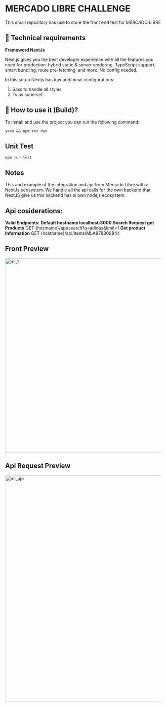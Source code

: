 # MERCADO LIBRE CHALLENGE

This small repository has use to store the front end test for MERCADO LIBRE

##  :floppy_disk: Technical requirements

**Frameword NextJs**

Next.js gives you the best developer experience with all the features you need for production: hybrid static & server rendering, TypeScript support, smart bundling, route pre-fetching, and more. No config needed.

In this setup Nextjs has tow additional configurations:

1. Sass to handle all styles
2. Ts  as superset

##  :rocket: How to use it (Build)?

To install and use the project you can run the following command: 
```
yarn && npm run dev
```

## Unit Test
```
npm run test
```

## Notes

This and example of the integration and api from Mercado Libre with a NextJs ecosystem. We handle all the api calls for the own backend that NextJS give us this backend has si own nodejs ecosystem.

## Api cosiderations:

**Valid Endpoints:**
  **Default hostname localhost:3000**
  **Search Request get Products**
    GET {hostname}/api/search?q=adidas&limit=1
  **Get product Information**
    GET {hostname}/api/items/MLA878809844

## Front Preview
<img width="629" alt="ml_1" src="https://user-images.githubusercontent.com/42686771/120083969-141af000-c092-11eb-84fa-3a6a41ead72c.png">

## Api Request Preview
<img width="732" alt="ml_api" src="https://user-images.githubusercontent.com/42686771/120084001-60fec680-c092-11eb-8388-40bf4229bfeb.png">

